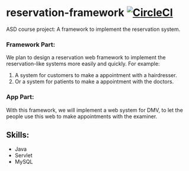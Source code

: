 # reservation-framework [![CircleCI](https://circleci.com/gh/asd-framework/reservframework.svg?style=svg)](https://circleci.com/gh/asd-framework/reservframework)
ASD course project: A framework to implement the reservation system.


### Framework Part:
We plan to design a reservation  web framework  to implement the reservation-like systems more easily and quickly.
For example:
1. A system for customers to make a appointment with a hairdresser.
2. Or a system for patients to make a appointment with the doctors.

### App Part:
With this framework, we will implement a web system for DMV, to let the people use this web to make appointments with the examiner.


## Skills:
- Java
- Servlet
- MySQL